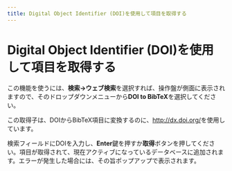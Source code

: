 ```yaml
---
title: Digital Object Identifier (DOI)を使用して項目を取得する
---
```


# Digital Object Identifier (DOI)を使用して項目を取得する

この機能を使うには、**検索→ウェブ検索**を選択すれば、操作盤が側面に表示されますので、そのドロップダウンメニューから**DOI to BibTeX**を選択してください。

この取得子は、DOIからBibTeX項目に変換するのに、<http://dx.doi.org/>を使用しています。

検索フィールドにDOIを入力し、**Enter**鍵を押すか**取得**ボタンを押してください。項目が取得されて、現在アクティブになっているデータベースに追加されます。エラーが発生した場合には、その旨ポップアップで表示されます。
